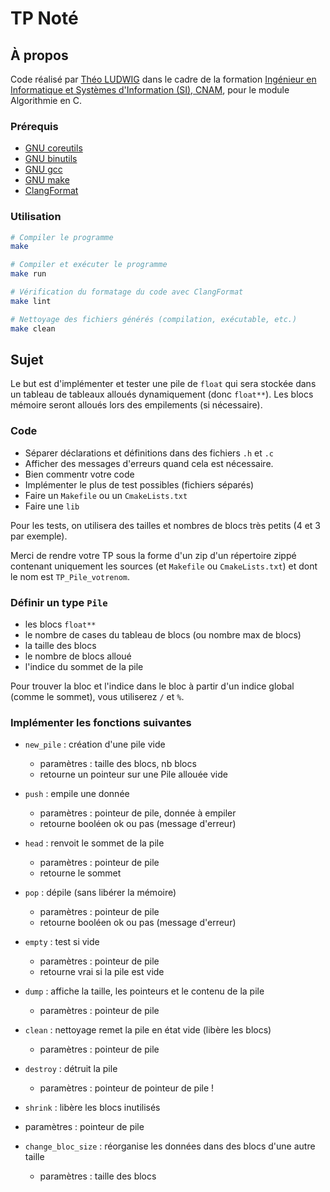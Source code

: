 # TP Noté

## À propos

Code réalisé par [Théo LUDWIG](https://theoludwig.fr) dans le cadre de la formation [Ingénieur en Informatique et Systèmes d'Information (SI), CNAM](https://www.itii-alsace.fr/formations/informatique-et-systemes-dinformation-le-cnam/), pour le module Algorithmie en C.

### Prérequis

- [GNU coreutils](https://www.gnu.org/software/coreutils/)
- [GNU binutils](https://www.gnu.org/software/binutils/)
- [GNU gcc](https://gcc.gnu.org/)
- [GNU make](https://www.gnu.org/software/make/)
- [ClangFormat](https://clang.llvm.org/docs/ClangFormat.html)

### Utilisation

```sh
# Compiler le programme
make

# Compiler et exécuter le programme
make run

# Vérification du formatage du code avec ClangFormat
make lint

# Nettoyage des fichiers générés (compilation, exécutable, etc.)
make clean
```

## Sujet

Le but est d'implémenter et tester une pile de `float` qui sera stockée dans un tableau de tableaux alloués dynamiquement (donc `float**`). Les blocs mémoire seront alloués lors des empilements (si nécessaire).

### Code

- Séparer déclarations et définitions dans des fichiers `.h` et `.c`
- Afficher des messages d'erreurs quand cela est nécessaire.
- Bien commentr votre code
- Implémenter le plus de test possibles (fichiers séparés)
- Faire un `Makefile` ou un `CmakeLists.txt`
- Faire une `lib`

Pour les tests, on utilisera des tailles et nombres de blocs très petits (4 et 3 par exemple).

Merci de rendre votre TP sous la forme d'un zip d'un répertoire zippé contenant uniquement les sources (et `Makefile` ou `CmakeLists.txt`) et dont le nom est `TP_Pile_votrenom`.

### Définir un type `Pile`

- les blocs `float**`
- le nombre de cases du tableau de blocs (ou nombre max de blocs)
- la taille des blocs
- le nombre de blocs alloué
- l'indice du sommet de la pile

Pour trouver la bloc et l'indice dans le bloc à partir d'un indice global (comme le sommet), vous utiliserez `/` et `%`.

### Implémenter les fonctions suivantes

- `new_pile` : création d'une pile vide

  - paramètres : taille des blocs, nb blocs
  - retourne un pointeur sur une Pile allouée vide

- `push` : empile une donnée

  - paramètres : pointeur de pile, donnée à empiler
  - retourne booléen ok ou pas (message d'erreur)

- `head` : renvoit le sommet de la pile

  - paramètres : pointeur de pile
  - retourne le sommet

- `pop` : dépile (sans libérer la mémoire)

  - paramètres : pointeur de pile
  - retourne booléen ok ou pas (message d'erreur)

- `empty` : test si vide

  - paramètres : pointeur de pile
  - retourne vrai si la pile est vide

- `dump` : affiche la taille, les pointeurs et le contenu de la pile

  - paramètres : pointeur de pile

- `clean` : nettoyage remet la pile en état vide (libère les blocs)

  - paramètres : pointeur de pile

- `destroy` : détruit la pile

  - paramètres : pointeur de pointeur de pile !

- `shrink` : libère les blocs inutilisés
- paramètres : pointeur de pile

- `change_bloc_size` : réorganise les données dans des blocs d'une autre taille
  - paramètres : taille des blocs
